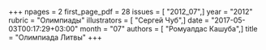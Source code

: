 +++
npages = 2
first_page_pdf = 28
issues = [ "2012_07",]
year = "2012"
rubric = "Олимпиады"
illustrators = [ "Сергей Чуб",]
date = "2017-05-03T00:17:29+03:00"
month = "07"
authors = [ "Ромуалдас Кашуба",]
title = "Олимпиада Литвы"
+++
